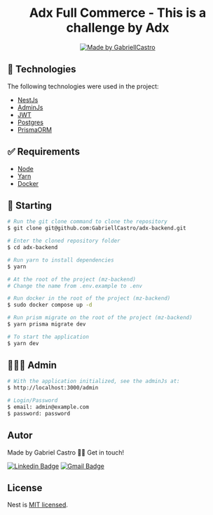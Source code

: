 <h1 align="center">
  Adx Full Commerce - This is a challenge by Adx
</h1>

<p align="center">
  <a href="https://www.linkedin.com/in/eugabrielcastro/">
    <img alt="Made by GabriellCastro" src="https://img.shields.io/badge/made%20by-gabriellcastro-%237519C1">
  </a>
</p>

## :rocket: Technologies ##

The following technologies were used in the project:

- [NestJs](https://docs.nestjs.com/)
- [AdminJs](https://adminjs.co)
- [JWT](https://jwt.io)
- [Postgres](https://www.postgresql.org/)
- [PrismaORM](https://www.prisma.io/)


## :white_check_mark: Requirements ##

- [Node](https://nodejs.org/en/)
- [Yarn](https://yarnpkg.com/lang/en/)
- [Docker](https://docs.docker.com/compose/)

## :checkered_flag: Starting ##

```bash
# Run the git clone command to clone the repository
$ git clone git@github.com:GabriellCastro/adx-backend.git

# Enter the cloned repository folder
$ cd adx-backend

# Run yarn to install dependencies
$ yarn

# At the root of the project (mz-backend)
# Change the name from .env.example to .env

# Run docker in the root of the project (mz-backend)
$ sudo docker compose up -d

# Run prism migrate on the root of the project (mz-backend)
$ yarn prisma migrate dev

# To start the application
$ yarn dev

```

## 👨🏻‍💻 Admin

```bash
# With the application initialized, see the adminJs at:
$ http://localhost:3000/admin

# Login/Password
$ email: admin@example.com
$ password: password

```

## Autor

Made by Gabriel Castro 👋🏽 Get in touch!

[![Linkedin Badge](https://img.shields.io/badge/-Gabriel-blue?style=flat-square&logo=Linkedin&logoColor=white&link=https://www.linkedin.com/in/eugabrielcastro/)](https://www.linkedin.com/in/eugabrielcastro/)
[![Gmail Badge](https://img.shields.io/badge/-contatodevgabriel@gmail.com-red?style=flat-square&link=mailto:contatodevgabriel@gmail.com)](mailto:contatodevgabriel@gmail.com)

## License

Nest is [MIT licensed](LICENSE).
